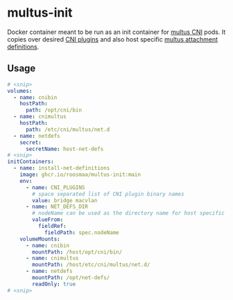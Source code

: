 # multus-init

Docker container meant to be run as an init container for [multus CNI](https://github.com/k8snetworkplumbingwg/multus-cni) pods. It copies over desired [CNI plugins](https://github.com/containernetworking/plugins) and also host specific [multus attachment definitions](https://github.com/k8snetworkplumbingwg/multus-cni/blob/master/docs/how-to-use.md#networkattachmentdefinition-with-cni-config-file).

## Usage

```yaml
# <snip>
volumes:
  - name: cnibin
    hostPath:
      path: /opt/cni/bin
  - name: cnimultus
    hostPath:
      path: /etc/cni/multus/net.d
  - name: netdefs
    secret:
      secretName: host-net-defs
# <snip>
initContainers:
  - name: install-net-definitions
    image: ghcr.io/roosmaa/multus-init:main
    env:
      - name: CNI_PLUGINS
        # space separated list of CNI plugin binary names
        value: bridge macvlan
      - name: NET_DEFS_DIR
        # nodeName can be used as the directory name for host specific network-definitions
        valueFrom:
          fieldRef:
            fieldPath: spec.nodeName
    volumeMounts:
      - name: cnibin
        mountPath: /host/opt/cni/bin/
      - name: cnimultus
        mountPath: /host/etc/cni/multus/net.d/
      - name: netdefs
        mountPath: /opt/net-defs/
        readOnly: true
# <snip>
```
